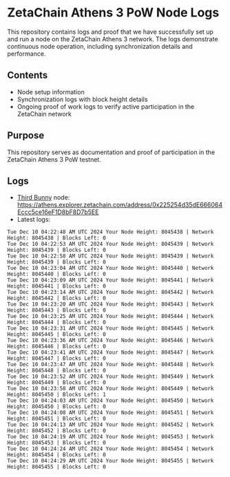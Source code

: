 # ZetaChain Athens 3 PoW Node Logs
This repository contains logs and proof that we have successfully set up and run a node on the ZetaChain Athens 3 network. The logs demonstrate continuous node operation, including synchronization details and performance.

## Contents
- Node setup information
- Synchronization logs with block height details
- Ongoing proof of work logs to verify active participation in the ZetaChain network

## Purpose
This repository serves as documentation and proof of participation in the ZetaChain Athens 3 PoW testnet.

## Logs

- [Third Bunny](https://thirdbunny.xyz/) node: https://athens.explorer.zetachain.com/address/0x225254d35dE666064Eccc5ce16eF1D8bF8D7b5EE
- Latest logs:
```
Tue Dec 10 04:22:48 AM UTC 2024 Your Node Height: 8045438 | Network Height: 8045438 | Blocks Left: 0
Tue Dec 10 04:22:53 AM UTC 2024 Your Node Height: 8045439 | Network Height: 8045439 | Blocks Left: 0
Tue Dec 10 04:22:58 AM UTC 2024 Your Node Height: 8045439 | Network Height: 8045439 | Blocks Left: 0
Tue Dec 10 04:23:04 AM UTC 2024 Your Node Height: 8045440 | Network Height: 8045440 | Blocks Left: 0
Tue Dec 10 04:23:09 AM UTC 2024 Your Node Height: 8045441 | Network Height: 8045441 | Blocks Left: 0
Tue Dec 10 04:23:14 AM UTC 2024 Your Node Height: 8045442 | Network Height: 8045442 | Blocks Left: 0
Tue Dec 10 04:23:20 AM UTC 2024 Your Node Height: 8045443 | Network Height: 8045443 | Blocks Left: 0
Tue Dec 10 04:23:25 AM UTC 2024 Your Node Height: 8045444 | Network Height: 8045444 | Blocks Left: 0
Tue Dec 10 04:23:31 AM UTC 2024 Your Node Height: 8045445 | Network Height: 8045445 | Blocks Left: 0
Tue Dec 10 04:23:36 AM UTC 2024 Your Node Height: 8045446 | Network Height: 8045446 | Blocks Left: 0
Tue Dec 10 04:23:41 AM UTC 2024 Your Node Height: 8045447 | Network Height: 8045447 | Blocks Left: 0
Tue Dec 10 04:23:47 AM UTC 2024 Your Node Height: 8045448 | Network Height: 8045448 | Blocks Left: 0
Tue Dec 10 04:23:52 AM UTC 2024 Your Node Height: 8045449 | Network Height: 8045449 | Blocks Left: 0
Tue Dec 10 04:23:58 AM UTC 2024 Your Node Height: 8045449 | Network Height: 8045450 | Blocks Left: 1
Tue Dec 10 04:24:03 AM UTC 2024 Your Node Height: 8045450 | Network Height: 8045450 | Blocks Left: 0
Tue Dec 10 04:24:08 AM UTC 2024 Your Node Height: 8045451 | Network Height: 8045451 | Blocks Left: 0
Tue Dec 10 04:24:13 AM UTC 2024 Your Node Height: 8045452 | Network Height: 8045452 | Blocks Left: 0
Tue Dec 10 04:24:19 AM UTC 2024 Your Node Height: 8045453 | Network Height: 8045453 | Blocks Left: 0
Tue Dec 10 04:24:24 AM UTC 2024 Your Node Height: 8045454 | Network Height: 8045454 | Blocks Left: 0
Tue Dec 10 04:24:29 AM UTC 2024 Your Node Height: 8045455 | Network Height: 8045455 | Blocks Left: 0
```
